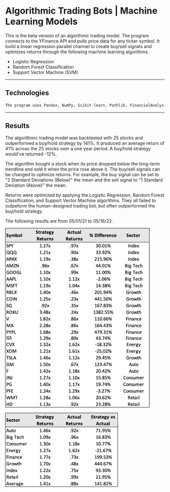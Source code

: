 # Algorithmic Trading Bots | Machine Learning Models

This is the beta version of an algorthmic trading model. The program connects to the YFinance API and pulls price data for any ticker symbol. It build a linear regression parallel channel to create buy/sell signals and optimizes returns through the following machine learning algorithms.

* Logistic Regression
* Random Forest Classification
* Support Vector Machine (SVM)

---

## Technologies

```python
The program uses Pandas, NumPy, Scikit-learn, Pathlib, FinancialAnalysis libraries. 
```

---

## Results

The algorithmic trading model was backtested with 25 stocks and outperformed a buy/hold strategy by 141%. It produced an average return of 41% across the 25 stocks over a one year period. A buy/hold strategy would've returned -12%.

The algorithm bought a stock when its price dropped below the long-term trendline and sold it when the price rose above it. The buy/sell signals can be changed to optimize returns. For example, the buy signal can be set to "2 Standard Deviations (Below)" the mean and the sell signal to "1 Standard Deviation (Above)" the mean.

Returns were optimized by applying the Logistic Regression, Random Forest Classification, and Support Vector Machine algorithms. They all failed to outpeform the human-designed trading bot, but often outperformed the buy/hold strategy.

The following results are from 05/01/21 to 05/16/22.

![Stock Performance](images/stock_performance.png)

![Sector Performance](images/sector_performance.png)
